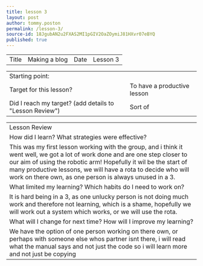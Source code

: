 ```yaml
---
title: lesson 3
layout: post
author: tommy.poston
permalink: /lesson-3/
source-id: 18JgubAN2u2FXAS2MI1pGIV2OaZOymiJ81HXvr07eBYQ
published: true
---
```

<table>
  <tr>
    <td>Title</td>
    <td>Making a blog</td>
    <td>Date</td>
    <td>Lesson 3</td>
  </tr>
</table>


<table>
  <tr>
    <td>Starting point:</td>
    <td></td>
  </tr>
  <tr>
    <td>Target for this lesson?</td>
    <td>To have a productive lesson</td>
  </tr>
  <tr>
    <td>Did I reach my target? 
(add details to "Lesson Review")</td>
    <td> Sort of</td>
  </tr>
</table>


<table>
  <tr>
    <td>Lesson Review</td>
  </tr>
  <tr>
    <td>How did I learn? What strategies were effective? </td>
  </tr>
  <tr>
    <td>This was my first lesson working with the group, and i think it went well, we got a lot of work done and are one step closer to our aim of using the robotic arm! Hopefully it wil be the start of many productive lessons, we will have a rota to decide who will work on there own, as one person is always unused in a 3.</td>
  </tr>
  <tr>
    <td>What limited my learning? Which habits do I need to work on? </td>
  </tr>
  <tr>
    <td>It is hard being in a 3, as one unlucky person is not doing much work and therefore not learning, which is a shame, hopefully we will work out a system which works, or we will use the rota.</td>
  </tr>
  <tr>
    <td>What will I change for next time? How will I improve my learning?</td>
  </tr>
  <tr>
    <td>We have the option of one person working on there own, or perhaps with someone else whos partner isnt there, i will read what the manual says and not just the code so i will learn more and not just be copying </td>
  </tr>
</table>


